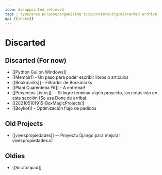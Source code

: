 ```yaml
---
icon: disappointed_relieved
tags : type/area purpose/organizing topic/notetaking/discarded archive
up: [[index]]
---
```

# Discarted

## Discarted (For now)
 * [[Python Gui on Windows]]
 * [[Memoir]] - Un paso para poder escribir libros o articulos
 * [[Bookmarks]] - Filtrador de Bookmarks
 * [[Plani Cuarentena Fit]] - A entrenar!
 * [[Proyectos Listos]] -- Si logre terminar algún proyecto, las notas irán en esta sección (Se usa Done de arriba)
 * [[202105101915-BoxMagicProjects]]
 * [[Boykot]] - Optimización flujo de pedidos

## Old Projects
* [[vivespropiedades]] -- Proyecto Django para mejorar vivespropiedades.cl

## Oldies
* [[Scratchpad]]
